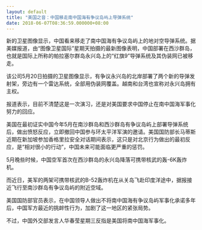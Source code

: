 ```yaml
---
layout: default
title: "美国之音：中国移走南中国海有争议岛屿上导弹系统"
date: 2018-06-07T08:36:59.000000+08:00
---
```


新的卫星图像显示，中国看来移走了南中国海有争议岛屿上的地对空导弹系统。据美媒报道，由“图像卫星国际”星期天拍摄的最新图像表明，中国部署在西沙群岛，也就是国际上所称的帕拉塞尔群岛永兴岛上的“红旗9”导弹系统及其伪装网已被移走。

该公司5月20日拍摄的卫星图像显示，有争议永兴岛的北岸部署了两个新的导弹发射架，旁边有一个雷达系统，全部用伪装网覆盖。越南和台湾也宣称对永兴岛拥有主权。

报道表示，目前不清楚这是一次演习，还是对美国要求中国停止在南中国海军事化努力的回应。

美国在最初证实中国今年5月在南沙群岛和西沙群岛有争议岛屿上部署导弹系统后，做出愤怒反应，立即撤回中国参与环太平洋军演的邀请。美国国防部长马蒂斯近期在新加坡参加香格里拉安全对话期间表示，这只是对北京行为做出的最初反应，是“相对很小的行动”，中国未来可能面临更严重的惩罚。

5月晚些时候，中国空军首次在西沙群岛的永兴岛降落可携带核武的轰-6K轰炸机。

而近日，美军的两架可携带核武的B-52轰炸机在从关岛飞赴印度洋途中，据报接近飞行至南沙群岛有争议岛屿的附近空域。

美国国防部官员表示，在中国领导人做出不将南中国海有争议岛屿军事化承诺多年后，中国军方最近的挑衅性行为，加剧了这一地区的紧张局势。

不过，中国外交部发言人华春莹星期三反指是美国将南中国海军事化。

